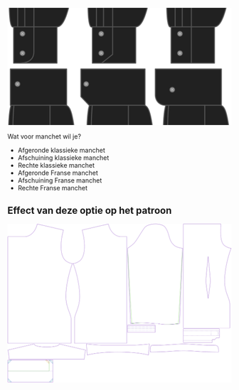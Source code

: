 ![Stijl manchet](cuffstyle.svg)

Wat voor manchet wil je?

 - Afgeronde klassieke manchet
 - Afschuining klassieke manchet
 - Rechte klassieke manchet
 - Afgeronde Franse manchet
 - Afschuining Franse manchet
 - Rechte Franse manchet


## Effect van deze optie op het patroon
![Deze afbeelding toont het effect van deze optie door meerdere varianten die een andere waarde hebben voor deze optie te vervangen](simon_cuffstyle_sample.svg "Effect van deze optie op het patroon")